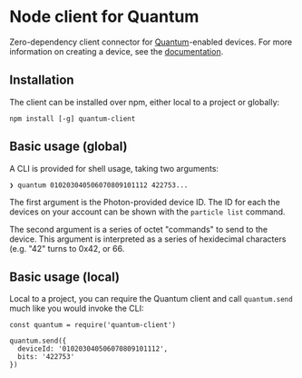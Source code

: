 # Node client for Quantum

Zero-dependency client connector for [Quantum][quantum]-enabled devices. For more information on creating a device, see the [documentation][quantum].

## Installation

The client can be installed over npm, either local to a project or globally:

```
npm install [-g] quantum-client
```

## Basic usage (global)

A CLI is provided for shell usage, taking two arguments:

```
❯ quantum 010203040506070809101112 422753...
```

The first argument is the Photon-provided device ID. The ID for each the devices on your account can be shown with the `particle list` command.

The second argument is a series of octet "commands" to send to the device. This argument is interpreted as a series of hexidecimal characters (e.g. "42" turns to 0x42, or 66.

## Basic usage (local)

Local to a project, you can require the Quantum client and call `quantum.send` much like you would invoke the CLI:

```
const quantum = require('quantum-client')

quantum.send({
  deviceId: '010203040506070809101112',
  bits: '422753'
})
```

[quantum]: https://github.com/Schoonology/quantum
